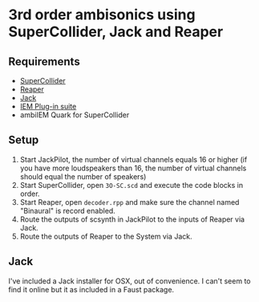 # 3rd order ambisonics using SuperCollider, Jack and Reaper

## Requirements

- [SuperCollider](https://supercollider.github.io/download)
- [Reaper](https://www.reaper.fm/download.php)
- [Jack](http://www.jackosx.com/download.html)
- [IEM Plug-in suite](https://plugins.iem.at/download/)
- ambiIEM Quark for SuperCollider

## Setup

1. Start JackPilot, the number of virtual channels equals 16 or higher (if you have more loudspeakers than 16, the number of virtual channels should equal the number of speakers)
2. Start SuperCollider, open `3O-SC.scd` and execute the code blocks in order.
3. Start Reaper, open `decoder.rpp` and make sure the channel named "Binaural" is record enabled.
4. Route the outputs of scsynth in JackPilot to the inputs of Reaper via Jack.
5. Route the outputs of Reaper to the System via Jack.

## Jack

I've included a Jack installer for OSX, out of convenience. I can't seem to find it online but it as included in a Faust package.
